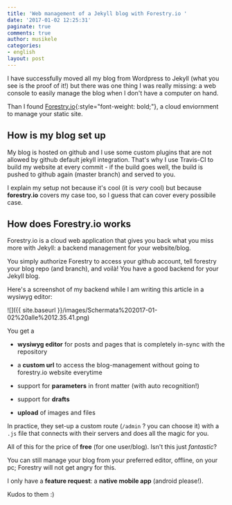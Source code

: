 ```yaml
---
title: 'Web management of a Jekyll blog with Forestry.io '
date: '2017-01-02 12:25:31'
paginate: true
comments: true
author: musikele
categories:
- english
layout: post
---
```

I have successfully moved all my blog from Wordpress to Jekyll (what you see is the proof of it!) but there was one thing I was really missing: a web console to easily manage the blog when I don't have a computer on hand.

Than I found [Forestry.io](http://forestry.io){:style="font-weight: bold;"}, a cloud enviornment to manage your static site.

## <span style="letter-spacing: 0.01em;">How is my blog set up </span>

My blog is hosted on github and I use some custom plugins that are not allowed by github default jekyll integration. That's why I use Travis-CI to build my website at every commit - if the build goes well, the build is pushed to github again (master branch) and served to you.

I explain my setup not because it's cool (it is _very_ cool) but because **forestry.io** covers my case too, so I guess that can cover every possibile case.

## How does Forestry.io works

Forestry.io is a cloud web application that gives you back what you miss more with Jekyll: a backend management for your website/blog.

You simply authorize Forestry to access your github account, tell forestry your blog repo (and branch), and voilà! You have a good backend for your Jekyll blog.

Here's a screenshot of my backend while I am writing this article in a wysiwyg editor: 

![]({{ site.baseurl }}/images/Schermata%202017-01-02%20alle%2012.35.41.png)

You get a 

*   **wysiwyg editor** <span style="letter-spacing: 0.01em;">for posts and pages that is completely in-sync with the repository</span>  

*   a **custom url** <span style="letter-spacing: 0.01em;">to access the blog-management without going to forestry.io website everytime</span>  

*   <span style="letter-spacing: 0.01em;">support for **parameters** in front matter (with auto recognition!) </span>
*   <span style="letter-spacing: 0.01em;">support for **drafts** </span>
*   <span style="letter-spacing: 0.01em;">**upload** of images and files</span>

In practice, they set-up a custom route (`/admin` ? you can choose it) with a `.js` file that connects with their servers and does all the magic for you. 

All of this for the price of **free** (for one user/blog). Isn't this just _fantastic_? 

You can still manage your blog from your preferred editor, offline, on your pc; Forestry will not get angry for this. 

I only have a **feature request**: a **native mobile app** (android please!). 

Kudos to them :)